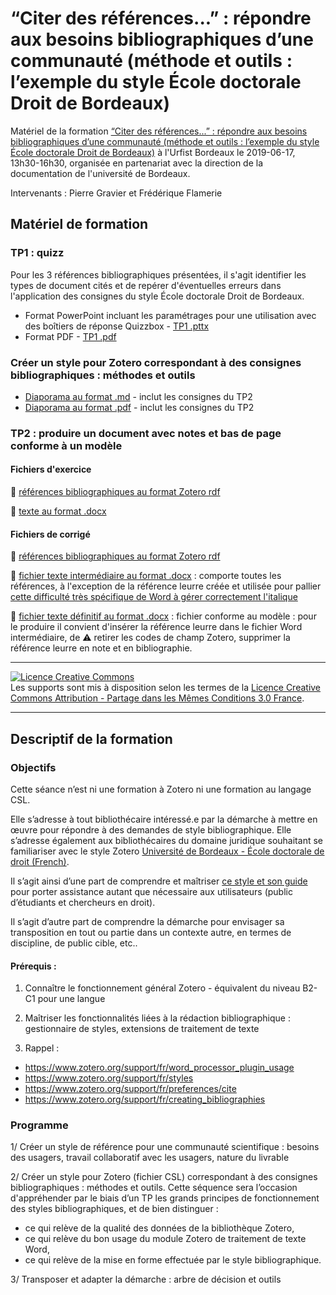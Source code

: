 # “Citer des références...” : répondre aux besoins bibliographiques d’une communauté (méthode et outils : l’exemple du style École doctorale Droit de Bordeaux)

Matériel de la formation [ “Citer des références...” : répondre aux besoins bibliographiques d’une communauté (méthode et outils : l’exemple du style École doctorale Droit de Bordeaux)](https://sygefor.reseau-urfist.fr/#/training/8031/8938) à l'Urfist Bordeaux le 2019-06-17, 13h30-16h30, organisée en partenariat avec la direction de la documentation de l'université de Bordeaux.

Intervenants : Pierre Gravier et Frédérique Flamerie

## Matériel de formation
### TP1 : quizz

Pour les 3 références bibliographiques présentées, il s'agit identifier les types de document cités et de repérer d'éventuelles erreurs dans l'application des consignes du style École doctorale Droit de Bordeaux.

* Format PowerPoint incluant les paramétrages pour une utilisation avec des boîtiers de réponse Quizzbox - [TP1 .pttx](https://github.com/urfistbordeaux/csl_ed_droit_ubx/blob/master/201906_citer_des_refs/2019_06_citer_des_refs_tp1.pptx)
* Format PDF - [TP1 .pdf](https://github.com/urfistbordeaux/csl_ed_droit_ubx/blob/master/201906_citer_des_refs/2019_06_citer_des_refs_tp1.pdf)

### Créer un style pour Zotero correspondant à des consignes bibliographiques : méthodes et outils

* [Diaporama au format .md](https://github.com/urfistbordeaux/csl_ed_droit_ubx/blob/master/201906_citer_des_refs/2019_06_citer_des_refs_outils_methodes.md) - inclut les consignes du TP2
* [Diaporama au format .pdf](https://github.com/urfistbordeaux/csl_ed_droit_ubx/blob/master/201906_citer_des_refs/2019_06_citer_des_refs_outils_methodes.pdf) - inclut les consignes du TP2

### TP2 : produire un document avec notes et bas de page conforme à un modèle

#### Fichiers d'exercice

:book: [références bibliographiques au format  Zotero rdf](https://github.com/urfistbordeaux/csl_ed_droit_ubx/blob/master/201906_citer_des_refs/bib_tp2_base.rdf)

:page_facing_up: [texte au format .docx](https://github.com/urfistbordeaux/csl_ed_droit_ubx/blob/master/201906_citer_des_refs/2019_06_citer_des_refs_tp2_texte.docx)

#### Fichiers de corrigé

:book: [références bibliographiques au format Zotero rdf](https://github.com/urfistbordeaux/csl_ed_droit_ubx/blob/master/201906_citer_des_refs/bib_tp2_corrige.rdf)

:page_facing_up: [fichier texte intermédiaire au format .docx](https://github.com/urfistbordeaux/csl_ed_droit_ubx/blob/master/201906_citer_des_refs/2019_06_citer_des_refs_tp2_CORRIGE_texte.docx) : comporte toutes les références, à l'exception de la référence leurre créée et utilisée pour pallier [cette difficulté très spécifique de Word à gérer correctement l'italique](https://www.zotero.org/support/fr/kb/italics_in_word_bibliographies)

:page_facing_up: [fichier texte définitif au format .docx](https://github.com/urfistbordeaux/csl_ed_droit_ubx/blob/master/201906_citer_des_refs/2019_06_citer_des_refs_tp2_CORRIGE_texte.docx) : fichier conforme au modèle : pour le produire il convient d'insérer la référence leurre dans le fichier Word intermédiaire, de :warning: retirer les codes de champ Zotero, supprimer la référence leurre en note et en bibliographie.

***

<a rel="license" href="http://creativecommons.org/licenses/by-sa/3.0/fr/"><img alt="Licence Creative Commons" style="border-width:0" src="https://i.creativecommons.org/l/by-sa/3.0/fr/88x31.png" /></a><br />Les supports sont mis à disposition selon les termes de la <a rel="license" href="http://creativecommons.org/licenses/by-sa/3.0/fr/">Licence Creative Commons Attribution -  Partage dans les Mêmes Conditions 3.0 France</a>.

***

## Descriptif de la formation
### Objectifs

Cette séance n’est ni une formation à Zotero ni une formation au langage CSL.

Elle s’adresse à tout bibliothécaire intéressé.e par la démarche à mettre en œuvre pour répondre à des demandes de style bibliographique. Elle s’adresse également aux bibliothécaires du domaine juridique souhaitant se familiariser avec le style Zotero [Université de Bordeaux - École doctorale de droit (French)](https://www.zotero.org/styles/universite-de-bordeaux-ecole-doctorale-de-droit).

Il s’agit ainsi d’une part de comprendre et maîtriser [ce style et son guide](http://weburfist.univ-bordeaux.fr/citer-des-references-juridiques-guide-et-style-zotero/) pour porter assistance autant que nécessaire aux utilisateurs (public d’étudiants et chercheurs en droit).

Il s’agit d’autre part de comprendre la démarche pour envisager sa transposition en tout ou partie dans un contexte autre, en termes de discipline, de public cible, etc..

#### Prérequis :
1. Connaître le fonctionnement général Zotero - équivalent du niveau B2-C1 pour une langue

2. Maîtriser les fonctionnalités liées à la rédaction bibliographique : gestionnaire de styles, extensions de traitement de texte

3. Rappel :

* https://www.zotero.org/support/fr/word_processor_plugin_usage
* https://www.zotero.org/support/fr/styles
* https://www.zotero.org/support/fr/preferences/cite
* https://www.zotero.org/support/fr/creating_bibliographies

### Programme
1/ Créer un style de référence pour une communauté scientifique : besoins des usagers, travail collaboratif avec les usagers, nature du livrable

2/ Créer un style pour Zotero (fichier CSL) correspondant à des consignes bibliographiques : méthodes et outils. Cette séquence sera l’occasion d'appréhender par le biais d’un TP les grands principes de fonctionnement des styles bibliographiques, et de bien distinguer :

* ce qui relève de la qualité des données de la bibliothèque Zotero,
* ce qui relève du bon usage du module Zotero de traitement de texte Word,
* ce qui relève de la mise en forme effectuée par le style bibliographique.

3/ Transposer et adapter la démarche : arbre de décision et outils
